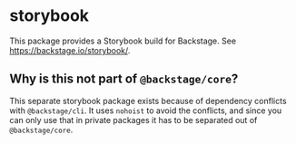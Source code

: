 # storybook

This package provides a Storybook build for Backstage. See https://backstage.io/storybook/.

## Why is this not part of `@backstage/core`?

This separate storybook package exists because of dependency conflicts with `@backstage/cli`. It uses `nohoist` to avoid the conflicts, and since you can only use that in private packages it has to be separated out of `@backstage/core`.
